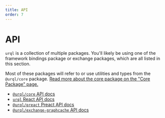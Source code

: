 ```yaml
---
title: API
order: 7
---
```


# API

`urql` is a collection of multiple packages. You'll likely be using one of the framework bindings
package or exchange packages, which are all listed in this section.

Most of these packages will refer to or use utilities and types from the `@urql/core` package. [Read
more about the core package on the "Core Package" page.](../concepts/core-package.md)

- [`@urql/core` API docs](./core.md)
- [`urql` React API docs](./urql.md)
- [`@urql/preact` Preact API docs](./preact.md)
- [`@urql/exchange-graphcache` API docs](./graphcache.md)
